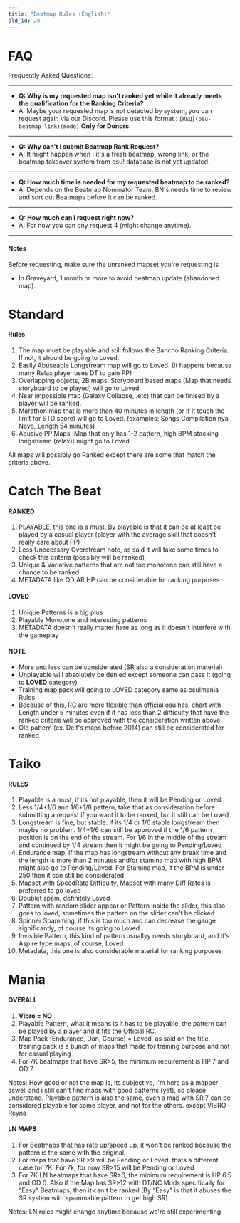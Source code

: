 ```yaml
---
title: "Beatmap Rules (English)"
old_id: 20
---
```

# FAQ
Frequently Asked Questions:

-----------------------

- **Q: Why is my requested map isn't ranked yet while it already meets the qualification for the Ranking  Criteria?**
- A: Maybe your requested map is not detected by system, you can request again via our Discord. Please use this format : `[REQ](osu-beatmap-link)(mode)` **Only for Donors**.

-----------------------

- **Q: Why can't i submit Beatmap Rank Request?**
- A: It might happen when : it's a fresh beatmap, wrong link, or the beatmap takeover system from osu! database is not yet updated.

-----------------------

- **Q: How much time is needed for my requested beatmap to be ranked?**
- A: Depends on the Beatmap Nominator Team, BN's needs time to review and sort out Beatmaps before it can be ranked.

-----------------------

- **Q: How much can i request right now?**
- A: For now you can ony request 4 (might change anytime).

-----------------------


#### Notes
Before requesting, make sure the unranked mapset you're requesting is :

- In Graveyard, 1 month or more to avoid beatmap update (abandoned map).


<h1><i class="comment icon"></i> Standard</h1>

#### Rules

1. The map must be playable and still follows the Bancho Ranking Criteria. If not, it should be going to Loved.
2. Easily Abuseable Longstream map will go to Loved. (It happens because many Relax player uses DT to gain PP)
3. Overlapping objects, 2B maps, Storyboard based maps (Map that needs storyboard to be played) will go to Loved.
4. Near impossible map (Galaxy Collapse, .etc) that can be finised by a player will be ranked.
5. Marathon map that is more than 40 minutes in length (or if it touch the limit for STD score) will go to Loved.  (examples: Songs Compilation nya Nevo, Length 54 minutes)
6. Abusive PP Maps (Map that only has 1-2 pattern, high BPM stacking longstream (relax)) might go to Loved.

All maps will possibly go Ranked except there are some that match the criteria above.

<h1><i class="comment icon"></i> Catch The Beat</h1>

#### RANKED

 1. PLAYABLE, this one is a must. By playable is that it can be at least be played by a casual player (player with the average skill that doesn't really care about PP)
 2. Less Unecessary Overstream note, as said it will take some times to check this criteria (possibly will be ranked)
 3. Unique & Variative patterns that are not too monotone can still have a chance to be ranked
 4. METADATA like OD AR HP can be considerable for ranking purposes

#### LOVED

 1. Unique Patterns is a big plus
 2. Playable Monotone and interesting patterns
 3. METADATA doesn't really matter here as long as it doesn't interfere with the gameplay

#### NOTE

- More and less can be considerated (SR also a consideration material)
- Unplayable will absolutely be denied except someone can pass it (going to **LOVED** category)
- Training map pack will going to LOVED category same as osu!mania Rules
- Because of this, RC are more flexible than official osu has, chart with Length under 5 minutes even if it has less than 2 difficulty that have the ranked criteria will be approved with the consideration written above
- Old pattern (ex. Deif's maps before 2014) can still be considerated for ranked

<h1><i class="comment icon"></i> Taiko</h1>

#### RULES

1. Playable is a must, if its not playable, then it will be Pending or Loved
2. Less 1/4+1/6 and 1/6+1/8 pattern, take that as consideration before submitting a request if you want it to be ranked, but it still can be Loved
3. Longstream is fine, but stable. if its 1/4 or 1/6 stable longstream then maybe no problem. 1/4+1/6 can still be approved if the 1/6 pattern position is on the end of the stream. For 1/6 in the middle of the stream and continued by 1/4 stream then it might be going to Pending/Loved
4. Endurance map, if the map has longstream without any break time and the length is more than 2 minutes and/or stamina map with high BPM might also go to Pending/Loved. For Stamina map, if the BPM is under 250 then it can still be considerated
5. Mapset with SpeedRate Difficulty, Mapset with many Diff Rates is preferred to go loved
6. Doublet spam, definitely Loved
7. Pattern with random slider appear or Pattern inside the slider, this also goes to loved, sometimes the pattern on the slider can't be clicked
8. Spinner Spamming, if this is too much and can decrease the gauge significantly, of course its going to Loved
9. Invisible Pattern, this kind of pattern usuallyy needs storyboard,  and it's Aspire type maps, of course, Loved
10. Metadata, this one is also considerable material for ranking purposes


<h1><i class="comment icon"></i> Mania</h1>

#### OVERALL

1. **Vibro = NO**
2. Playable Pattern, what it means is it has to be playable, the pattern can be played by a player and it fits the Official RC. 
3. Map Pack (Endurance, Dan, Course) = Loved, as said on the title, training pack is a bunch of maps that made for training purpose and not for casual playing
4. For 7K beatmaps that have SR>5, the minimum requirement is HP 7 and OD 7.

Notes: How good or not the map is, its subjective, i'm here as a mapper aswell and i still can't find maps with good patterns (yet), so please understand. Playable pattern is also the same, even a map with SR 7 can be considered playable for some player, and not for the others. except VIBRO
-Reyna

#### LN MAPS

1. For Beatmaps that has rate up/speed up, it won't be ranked because the pattern is the same with the original.
2. For maps that have SR >9 will be Pending or Loved. thats a different case for 7K. For 7k, for now SR>15 will be Pending or Loved
3. For 7K LN beatmaps that have SR>6, the minimum requirement is HP 6.5 and OD 0. Also if the Map has SR>12 with DT/NC Mods specifically for "Easy" Beatmaps, then it can't be ranked (By "Easy" is that it abuses the SR system with spammable pattern to get high SR)

Notes: LN rules might change anytime because we're still experimenting

